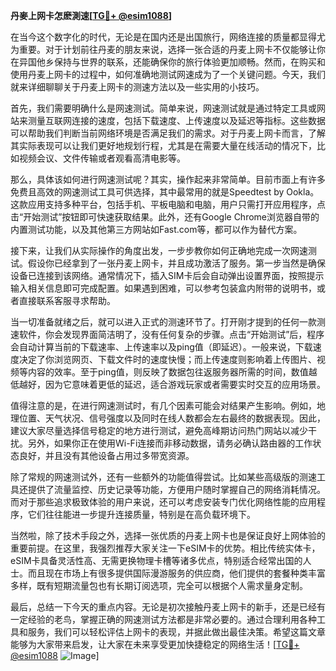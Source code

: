 **丹麥上网卡怎麽測速[[TG💪+ @esim1088](https://t.me/s/esim1088)]**

在当今这个数字化的时代，无论是在国内还是出国旅行，网络连接的质量都显得尤为重要。对于计划前往丹麦的朋友来说，选择一张合适的丹麦上网卡不仅能够让你在异国他乡保持与世界的联系，还能确保你的旅行体验更加顺畅。然而，在购买和使用丹麦上网卡的过程中，如何准确地测试网速成为了一个关键问题。今天，我们就来详细聊聊关于丹麦上网卡的测速方法以及一些实用的小技巧。

首先，我们需要明确什么是网速测试。简单来说，网速测试就是通过特定工具或网站来测量互联网连接的速度，包括下载速度、上传速度以及延迟等指标。这些数据可以帮助我们判断当前网络环境是否满足我们的需求。对于丹麦上网卡而言，了解其实际表现可以让我们更好地规划行程，尤其是在需要大量在线活动的情况下，比如视频会议、文件传输或者观看高清电影等。

那么，具体该如何进行网速测试呢？其实，操作起来非常简单。目前市面上有许多免费且高效的网速测试工具可供选择，其中最常用的就是Speedtest by Ookla。这款应用支持多种平台，包括手机、平板电脑和电脑，用户只需打开应用程序，点击“开始测试”按钮即可快速获取结果。此外，还有Google Chrome浏览器自带的内置测试功能，以及其他第三方网站如Fast.com等，都可以作为替代方案。

接下来，让我们从实际操作的角度出发，一步步教你如何正确地完成一次网速测试。假设你已经拿到了一张丹麦上网卡，并且成功激活了服务。第一步当然是确保设备已连接到该网络。通常情况下，插入SIM卡后会自动弹出设置界面，按照提示输入相关信息即可完成配置。如果遇到困难，可以参考包装盒内附带的说明书，或者直接联系客服寻求帮助。

当一切准备就绪之后，就可以进入正式的测速环节了。打开刚才提到的任何一款测速软件，你会发现界面简洁明了，没有任何复杂的步骤。点击“开始测试”后，程序会自动计算当前的下载速率、上传速率以及ping值（即延迟）。一般来说，下载速度决定了你浏览网页、下载文件时的速度快慢；而上传速度则影响着上传图片、视频等内容的效率。至于ping值，则反映了数据包往返服务器所需的时间，数值越低越好，因为它意味着更低的延迟，适合游戏玩家或者需要实时交互的应用场景。

值得注意的是，在进行网速测试时，有几个因素可能会对结果产生影响。例如，地理位置、天气状况、信号强度以及同时在线人数都会左右最终的数据表现。因此，建议大家尽量选择信号稳定的地方进行测试，避免高峰期访问热门网站以减少干扰。另外，如果你正在使用Wi-Fi连接而非移动数据，请务必确认路由器的工作状态良好，并且没有其他设备占用过多带宽资源。

除了常规的网速测试外，还有一些额外的功能值得尝试。比如某些高级版的测速工具还提供了流量监控、历史记录等功能，方便用户随时掌握自己的网络消耗情况。而对于那些追求极致体验的用户来说，还可以考虑安装专门优化网络性能的应用程序，它们往往能进一步提升连接质量，特别是在高负载环境下。

当然啦，除了技术手段之外，选择一张优质的丹麦上网卡也是保证良好上网体验的重要前提。在这里，我强烈推荐大家关注一下eSIM卡的优势。相比传统实体卡，eSIM卡具备灵活性高、无需更换物理卡槽等诸多优点，特别适合经常出国的人士。而且现在市场上有很多提供国际漫游服务的供应商，他们提供的套餐种类丰富多样，既有短期流量包也有长期订阅选项，完全可以根据个人需求量身定制。

最后，总结一下今天的重点内容。无论是初次接触丹麦上网卡的新手，还是已经有一定经验的老鸟，掌握正确的网速测试方法都是非常必要的。通过合理利用各种工具和服务，我们可以轻松评估上网卡的表现，并据此做出最佳决策。希望这篇文章能够为大家带来启发，让大家在未来享受更加快捷稳定的网络生活！[[TG💪+ @esim1088](https://t.me/s/esim1088) ![Image](https://i.postimg.cc/4NQfJmqS/Snipaste-2025-05-13-00-14-12.png)]